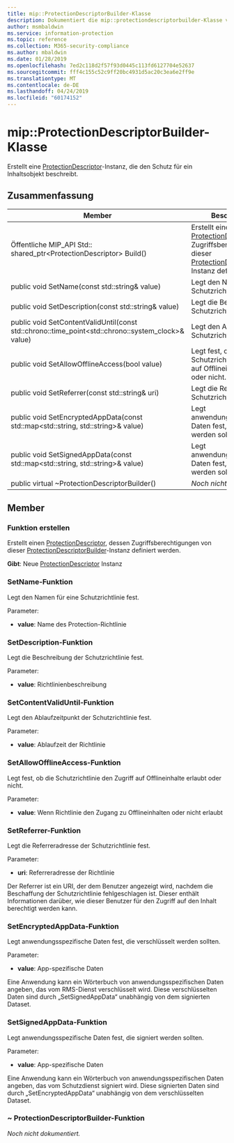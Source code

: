 ```yaml
---
title: mip::ProtectionDescriptorBuilder-Klasse
description: Dokumentiert die mip::protectiondescriptorbuilder-Klasse von der Microsoft Information Protection (MIP) SDK.
author: msmbaldwin
ms.service: information-protection
ms.topic: reference
ms.collection: M365-security-compliance
ms.author: mbaldwin
ms.date: 01/28/2019
ms.openlocfilehash: 7ed2c118d2f57f93d0445c113fd6127704e52637
ms.sourcegitcommit: fff4c155c52c9ff20bc4931d5ac20c3ea6e2ff9e
ms.translationtype: MT
ms.contentlocale: de-DE
ms.lasthandoff: 04/24/2019
ms.locfileid: "60174152"
---
```

# <a name="class-mipprotectiondescriptorbuilder"></a>mip::ProtectionDescriptorBuilder-Klasse 
Erstellt eine [ProtectionDescriptor](class_mip_protectiondescriptor.md)-Instanz, die den Schutz für ein Inhaltsobjekt beschreibt.
  
## <a name="summary"></a>Zusammenfassung
 Member                        | Beschreibungen                                
--------------------------------|---------------------------------------------
Öffentliche MIP_API Std:: shared_ptr\<ProtectionDescriptor\> Build()  |  Erstellt einen [ProtectionDescriptor](class_mip_protectiondescriptor.md), dessen Zugriffsberechtigungen von dieser [ProtectionDescriptorBuilder](class_mip_protectiondescriptorbuilder.md)-Instanz definiert werden.
public void SetName(const std::string& value)  |  Legt den Namen für eine Schutzrichtlinie fest.
public void SetDescription(const std::string& value)  |  Legt die Beschreibung der Schutzrichtlinie fest.
public void SetContentValidUntil(const std::chrono::time_point\<std::chrono::system_clock\>& value)  |  Legt den Ablaufzeitpunkt der Schutzrichtlinie fest.
public void SetAllowOfflineAccess(bool value)  |  Legt fest, ob die Schutzrichtlinie den Zugriff auf Offlineinhalte erlaubt oder nicht.
public void SetReferrer(const std::string& uri)  |  Legt die Referreradresse der Schutzrichtlinie fest.
public void SetEncryptedAppData(const std::map\<std::string, std::string\>& value)  |  Legt anwendungsspezifische Daten fest, die verschlüsselt werden sollten.
public void SetSignedAppData(const std::map\<std::string, std::string\>& value)  |  Legt anwendungsspezifische Daten fest, die signiert werden sollten.
public virtual ~ProtectionDescriptorBuilder()  | _Noch nicht dokumentiert._
  
## <a name="members"></a>Member
  
### <a name="build-function"></a>Funktion erstellen
Erstellt einen [ProtectionDescriptor](class_mip_protectiondescriptor.md), dessen Zugriffsberechtigungen von dieser [ProtectionDescriptorBuilder](class_mip_protectiondescriptorbuilder.md)-Instanz definiert werden.

  
**Gibt**: Neue [ProtectionDescriptor](class_mip_protectiondescriptor.md) Instanz
  
### <a name="setname-function"></a>SetName-Funktion
Legt den Namen für eine Schutzrichtlinie fest.

Parameter:  
* **value**: Name des Protection-Richtlinie


  
### <a name="setdescription-function"></a>SetDescription-Funktion
Legt die Beschreibung der Schutzrichtlinie fest.

Parameter:  
* **value**: Richtlinienbeschreibung


  
### <a name="setcontentvaliduntil-function"></a>SetContentValidUntil-Funktion
Legt den Ablaufzeitpunkt der Schutzrichtlinie fest.

Parameter:  
* **value**: Ablaufzeit der Richtlinie


  
### <a name="setallowofflineaccess-function"></a>SetAllowOfflineAccess-Funktion
Legt fest, ob die Schutzrichtlinie den Zugriff auf Offlineinhalte erlaubt oder nicht.

Parameter:  
* **value**: Wenn Richtlinie den Zugang zu Offlineinhalten oder nicht erlaubt


  
### <a name="setreferrer-function"></a>SetReferrer-Funktion
Legt die Referreradresse der Schutzrichtlinie fest.

Parameter:  
* **uri**: Referreradresse der Richtlinie


Der Referrer ist ein URI, der dem Benutzer angezeigt wird, nachdem die Beschaffung der Schutzrichtlinie fehlgeschlagen ist. Dieser enthält Informationen darüber, wie dieser Benutzer für den Zugriff auf den Inhalt berechtigt werden kann.
  
### <a name="setencryptedappdata-function"></a>SetEncryptedAppData-Funktion
Legt anwendungsspezifische Daten fest, die verschlüsselt werden sollten.

Parameter:  
* **value**: App-spezifische Daten


Eine Anwendung kann ein Wörterbuch von anwendungsspezifischen Daten angeben, das vom RMS-Dienst verschlüsselt wird. Diese verschlüsselten Daten sind durch „SetSignedAppData“ unabhängig von dem signierten Dataset.
  
### <a name="setsignedappdata-function"></a>SetSignedAppData-Funktion
Legt anwendungsspezifische Daten fest, die signiert werden sollten.

Parameter:  
* **value**: App-spezifische Daten


Eine Anwendung kann ein Wörterbuch von anwendungsspezifischen Daten angeben, das vom Schutzdienst signiert wird. Diese signierten Daten sind durch „SetEncryptedAppData“ unabhängig von dem verschlüsselten Dataset.
  
### <a name="protectiondescriptorbuilder-function"></a>~ ProtectionDescriptorBuilder-Funktion
_Noch nicht dokumentiert._
